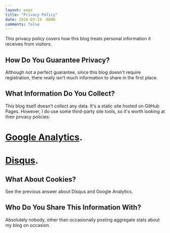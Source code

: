 ```yaml
---
layout: page
title: "Privacy Policy"
date: 2016-03-19 -0800
comments: false
---
```


This privacy policy covers how this blog treats personal information
it receives from visitors.

## How Do You Guarantee Privacy?

Although not a perfect guarantee, since this blog doesn't require 
registration, there really isn't much information to share in the first place.

## What Information Do You Collect?

This blog itself doesn't collect any data. It's a static site hosted on GitHub Pages.
However, I do use some third-party site tools, so it's worth looking at their privacy policies:

# [Google Analytics](http://www.google.com/analytics/learn/privacy.html). 
# [Disqus](http://help.disqus.com/customer/portal/articles/466259-privacy-policy).


## What About Cookies?

See the previous answer about Disqus and Google Analytics.

## Who Do You Share This Information With?

Absolutely nobody, other than occasionally posting aggregate stats about my blog on occasion.

